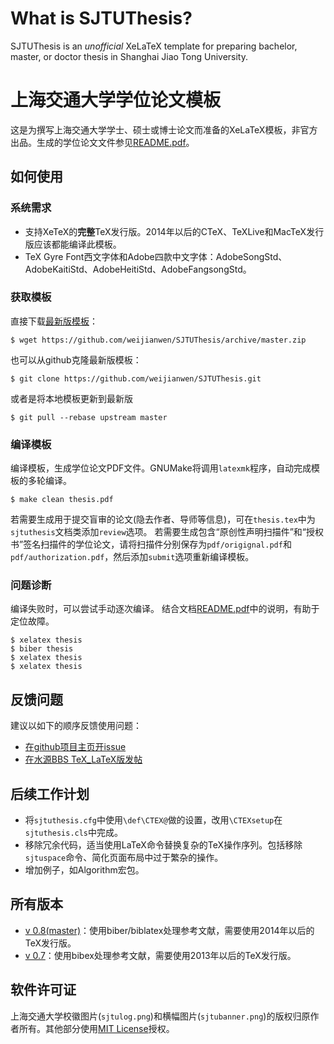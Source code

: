 What is SJTUThesis?
======

SJTUThesis is an *unofficial* XeLaTeX template for preparing bachelor, master, or doctor thesis in Shanghai Jiao Tong University.

上海交通大学学位论文模板
======

这是为撰写上海交通大学学士、硕士或博士论文而准备的XeLaTeX模板，非官方出品。生成的学位论文文件参见[README.pdf][README]。

如何使用
------

### 系统需求

* 支持XeTeX的**完整**TeX发行版。2014年以后的CTeX、TeXLive和MacTeX发行版应该都能编译此模板。
* TeX Gyre Font西文字体和Adobe四款中文字体：AdobeSongStd、AdobeKaitiStd、AdobeHeitiStd、AdobeFangsongStd。

### 获取模板

直接下载[最新版模板](https://github.com/weijianwen/SJTUThesis/archive/master.zip)：

	$ wget https://github.com/weijianwen/SJTUThesis/archive/master.zip

也可以从github克隆最新版模板：

	$ git clone https://github.com/weijianwen/SJTUThesis.git

或者是将本地模板更新到最新版

	$ git pull --rebase upstream master

### 编译模板

编译模板，生成学位论文PDF文件。GNUMake将调用```latexmk```程序，自动完成模板的多轮编译。

	$ make clean thesis.pdf

若需要生成用于提交盲审的论文(隐去作者、导师等信息)，可在```thesis.tex```中为```sjtuthesis```文档类添加```review```选项。 若需要生成包含“原创性声明扫描件”和“授权书”签名扫描件的学位论文，请将扫描件分别保存为```pdf/origignal.pdf```和```pdf/authorization.pdf```，然后添加```submit```选项重新编译模板。

### 问题诊断

编译失败时，可以尝试手动逐次编译。
结合文档[README.pdf][README]中的说明，有助于定位故障。

	$ xelatex thesis
	$ biber thesis
	$ xelatex thesis
	$ xelatex thesis

反馈问题
------

建议以如下的顺序反馈使用问题：

* [在github项目主页开issue](https://github.com/weijianwen/sjtu-thesis-template-latex/issues)
* [在水源BBS TeX_LaTeX版发帖](https://bbs.sjtu.edu.cn/bbsdoc?board=TeX_LaTeX)

后续工作计划
------

* 将```sjtuthesis.cfg```中使用```\def\CTEX@```做的设置，改用```\CTEXsetup```在```sjtuthesis.cls```中完成。
* 移除冗余代码，适当使用LaTeX命令替换复杂的TeX操作序列。包括移除```sjtuspace```命令、简化页面布局中过于繁杂的操作。
* 增加例子，如Algorithm宏包。

所有版本
------

* [v 0.8](https://github.com/weijianwen/SJTUThesis/tree/v0.8)[(master)](https://github.com/weijianwen/SJTUThesis)：使用biber/biblatex处理参考文献，需要使用2014年以后的TeX发行版。
* [v 0.7](https://github.com/weijianwen/SJTUThesis/tree/v0.7)：使用bibex处理参考文献，需要使用2013年以后的TeX发行版。

软件许可证
------

上海交通大学校徽图片(```sjtulog.png```)和横幅图片(```sjtubanner.png```)的版权归原作者所有。其他部分使用[MIT License](LICENSE)授权。

[README]: https://s3.amazonaws.com/sjtuthesis/README.pdf
